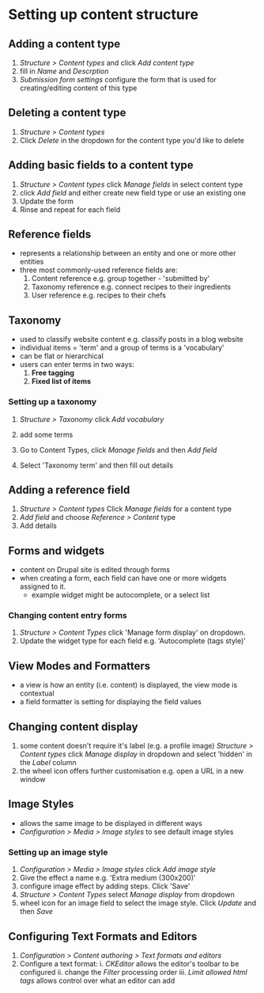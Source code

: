 # Setting up content structure

## Adding a content type

1. *Structure > Content types* and click *Add content type*
2. fill in *Name* and *Descrption*
3. *Submission form settings* configure the form that is used for creating/editing content of this type

## Deleting a content type

1. *Structure > Content types*
2. Click *Delete* in the dropdown for the content type you'd like to delete

## Adding basic fields to a content type

1. *Structure > Content types* click *Manage fields* in select content type
2. click *Add field* and either create new field type or use an existing one
3. Update the form
4. Rinse and repeat for each field

## Reference fields

- represents a relationship between an entity and one or more other entities
- three most commonly-used reference fields are:
  1. Content reference e.g. group together - 'submitted by'
  2. Taxonomy reference e.g. connect recipes to their ingredients
  3. User reference e.g. recipes to their chefs

## Taxonomy

- used to classify website content e.g. classify posts in a blog website
- individual items = 'term' and a group of terms is a 'vocabulary'
- can be flat or hierarchical
- users can enter terms in two ways:
  1. **Free tagging**
  2. **Fixed list of items**

### Setting up  a taxonomy

1. *Structure > Taxonomy* click *Add vocabulary*

2. add some terms

3. Go to Content Types, click *Manage fields* and then *Add field*

4. Select 'Taxonomy term' and then fill out details

## Adding a reference field

1. *Structure > Content types* Click *Manage fields* for a content type
2. *Add field* and choose *Reference > Content* type
3. Add details

## Forms and widgets

- content on Drupal site is edited through forms
- when creating a form, each field can have one or more widgets assigned to it.
  - example widget might be autocomplete, or a select list

### Changing content entry forms

1. *Structure > Content Types* click 'Manage form display' on dropdown.
2. Update the widget type for each field e.g. 'Autocomplete (tags style)'

## View Modes and Formatters

- a view is how an entity (i.e. content) is displayed, the view mode is contextual
- a field formatter is setting for displaying the field values

## Changing content display

1. some content doesn't require it's label (e.g. a profile image) *Structure > Content types* click *Manage display* in dropdown and select 'hidden' in the *Label* column
2. the wheel icon offers further customisation e.g. open a URL in a new window

## Image Styles

- allows the same image to be displayed in different ways
- *Configuration > Media > Image styles* to see default image styles

### Setting up an image style

1. *Configuration > Media > Image styles* click *Add image style*
2. Give the effect a name e.g. 'Extra medium (300x200)'
3. configure image effect by adding steps. Click 'Save'
4. *Structure > Content Types* select *Manage display* from dropdown
5. wheel icon for an image field to select the image style. Click *Update* and then *Save*

## Configuring Text Formats and Editors

1. *Configuration > Content authoring > Text formats and editors*
2. Configure a text format:
  i. *CKEditor* allows the editor's toolbar to be configured
  ii. change the *Filter* processing order
  iii. *Limit allowed html tags* allows control over what an editor can add
